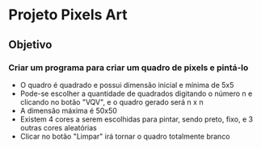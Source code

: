 # Projeto Pixels Art

## Objetivo

### Criar um programa para criar um quadro de pixels e pintá-lo

- O quadro é quadrado e possui dimensão inicial e mínima de 5x5
- Pode-se escolher a quantidade de quadrados digitando o número n e clicando no botão "VQV", e o quadro gerado será n x n
- A dimensão máxima é 50x50
- Existem 4 cores a serem escolhidas para pintar, sendo preto, fixo, e 3 outras cores aleatórias
- Clicar no botão "Limpar" irá tornar o quadro totalmente branco